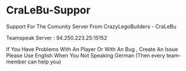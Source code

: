 # CraLeBu-Suppor
Support For The Comunity Server From CrazyLegoBuilders - CraLeBu

Teamspeak Server : 94.250.223.25:15152

If You Have Problems With An Player Or With An Bug , Create An Issue
Please Use English When You Not Speaking German 
(Then every team-member can help you)
